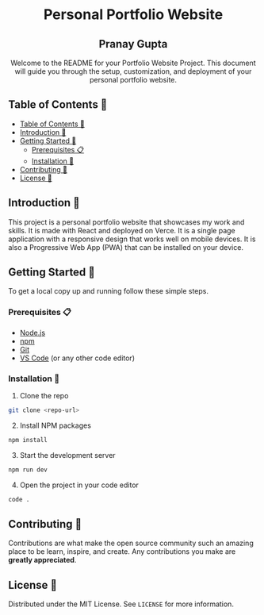 <h1 align="center"> Personal Portfolio Website</h1>

<h2 align="center"> Pranay Gupta</h2>

<p align="center">
Welcome to the README for your Portfolio Website Project. This document will guide you through the setup, customization, and deployment of your personal portfolio website.
</p>

## Table of Contents 📑

- [Table of Contents 📑](#table-of-contents-)
- [Introduction 🚀](#introduction-)
- [Getting Started 🏁](#getting-started-)
  - [Prerequisites 📋](#prerequisites-)
  - [Installation 🔧](#installation-)
- [Contributing 🤝](#contributing-)
- [License 📝](#license-)

## Introduction 🚀

This project is a personal portfolio website that showcases my work and skills. It is made with React and deployed on Verce. It is a single page application with a responsive design that works well on mobile devices. It is also a Progressive Web App (PWA) that can be installed on your device.

## Getting Started 🏁

To get a local copy up and running follow these simple steps.

### Prerequisites 📋

- [Node.js](https://nodejs.org/en/)
- [npm](https://www.npmjs.com/)
- [Git](https://git-scm.com/)
- [VS Code](https://code.visualstudio.com/) (or any other code editor)

### Installation 🔧

1. Clone the repo

```sh
git clone <repo-url>
```

2. Install NPM packages

```sh
npm install
```

3. Start the development server

```sh
npm run dev
```

4. Open the project in your code editor

```sh
code .
```

## Contributing 🤝

Contributions are what make the open source community such an amazing place to be learn, inspire, and create. Any contributions you make are **greatly appreciated**.

## License 📝

Distributed under the MIT License. See `LICENSE` for more information.

